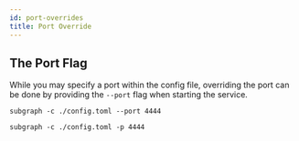 ```yaml
---
id: port-overrides
title: Port Override
---
```


## The Port Flag

While you may specify a port within the config file, overriding the port can be done by providing the `--port`
flag when starting the service.

```
subgraph -c ./config.toml --port 4444

subgraph -c ./config.toml -p 4444
```
